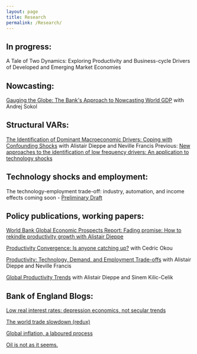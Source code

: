 ```yaml
---
layout: page
title: Research
permalink: /Research/
---
```




## In progress:

A Tale of Two Dynamics: Exploring Productivity and Business-cycle Drivers of Developed and Emerging Market Economies

## Nowcasting:

[Gauging the Globe: The Bank's Approach to Nowcasting World GDP](https://www.bankofengland.co.uk/quarterly-bulletin/2018/2018-q3/gauging-the-globe-the-banks-approach-to-nowcasting-world-gdp) with Andrej Sokol

## Structural VARs:

[The Identification of Dominant Macroeconomic Drivers: Coping with Confounding Shocks](https://drive.google.com/file/d/1_5T8G5sn35ZhYgjJg01_DpzljTHmrYJR/view?usp=sharing) with Alistair Dieppe and Neville Francis
	Previous: [New approaches to the identification of low frequency drivers: An application to technology shocks](http://documents.worldbank.org/curated/en/133781571930814658/New-Approaches-to-the-Identification-of-Low-Frequency-Drivers-An-Application-to-Technology-Shocks)



## Technology shocks and employment:

The  technology-employment trade-off: industry, automation, and income effects coming soon - [Preliminary Draft](https://drive.google.com/file/d/1uhX9i-k-kl5i5Ks6qlwvd_mBX1e0AP9P/view?usp=sharing)

## Policy publications, working papers:

[World Bank Global Economic Prospects Report: Fading promise: How to rekindle productivity growth with Alistair Dieppe](http://pubdocs.worldbank.org/en/778161574888355532/Global-Economic-Prospects-January-2020-Topical-Issue-1.pdf)

[Productivity Convergence: Is anyone catching up?](http://documents1.worldbank.org/curated/en/770631599049513984/pdf/Productivity-Convergence-Is-Anyone-Catching-Up.pdf) with Cedric Okou

[Productivity: Technology, Demand, and Employment Trade-offs](http://pubdocs.worldbank.org/en/715901593465316721/Global-Productivity-Chapter-6.pdf) with Alistair Dieppe and Neville Francis

[Global Productivity Trends](http://pubdocs.worldbank.org/en/996591593465312454/Global-Productivity-Chapter-1.pdf) with Alistair Dieppe and Sinem Kilic-Celik

## Bank of England Blogs:

[Low real interest rates: depression economics, not secular trends](https://bankunderground.co.uk/2017/02/16/low-real-interest-rates-depression-economics-not-secular-trends/)

[The world trade slowdown (redux)](https://bankunderground.co.uk/2016/12/12/the-world-trade-slowdown-redux/)

[Global inflation, a laboured process](https://bankunderground.co.uk/2015/12/17/global-inflation-a-laboured-process/)

[Oil is not as it seems.](https://bankunderground.co.uk/2015/06/26/oil-is-not-as-it-seems-expectations-of-future-oil-supply-key-to-explaining-drop-in-price/)



